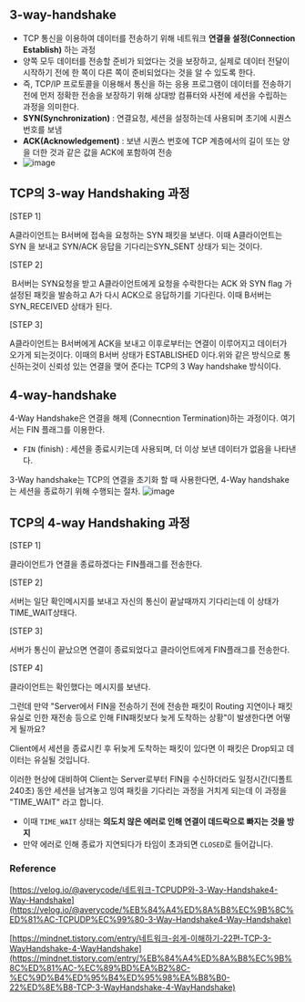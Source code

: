 ## 3-way-handshake

- TCP 통신을 이용하여 데이터를 전송하기 위해 네트워크 **연결을 설정(Connection Establish)** 하는 과정
- 양쪽 모두 데이터를 전송할 준비가 되었다는 것을 보장하고, 실제로 데이터 전달이 시작하기 전에 한 쪽이 다른 쪽이 준비되었다는 것을 알 수 있도록 한다.
- 즉, TCP/IP 프로토콜을 이용해서 통신을 하는 응용 프로그램이 데이터를 전송하기 전에 먼저 정확한 전송을 보장하기 위해 상대방 컴퓨터와 사전에 세션을 수립하는 과정을 의미한다.
- **SYN(Synchronization)** : 연결요청, 세션을 설정하는데 사용되며 초기에 시퀀스 번호를 보냄
- **ACK(Acknowledgement)** : 보낸 시퀀스 번호에 TCP 계층에서의 길이 또는 양을 더한 것과 같은 값을 ACK에 포함하여 전송
- ![image](https://github.com/user-attachments/assets/f9ca9be5-da3b-4b1b-aadc-c8a83e607b92)

## **TCP의 3-way Handshaking 과정**

[STEP 1]

A클라이언트는 B서버에 접속을 요청하는 SYN 패킷을 보낸다. 이때 A클라이언트는 SYN 을 보내고 SYN/ACK 응답을 기다리는SYN_SENT 상태가 되는 것이다. 

[STEP 2]

 B서버는 SYN요청을 받고 A클라이언트에게 요청을 수락한다는 ACK 와 SYN flag 가 설정된 패킷을 발송하고 A가 다시 ACK으로 응답하기를 기다린다. 이때 B서버는 SYN_RECEIVED 상태가 된다. 

[STEP 3]

A클라이언트는 B서버에게 ACK을 보내고 이후로부터는 연결이 이루어지고 데이터가 오가게 되는것이다. 이때의 B서버 상태가 ESTABLISHED 이다.위와 같은 방식으로 통신하는것이 신뢰성 있는 연결을 맺어 준다는 TCP의 3 Way handshake 방식이다.

## 4-way-handshake

4-Way Handshake은 연결을 해제 (Connecntion Termination)하는 과정이다. 여기서는 FIN 플래그를 이용한다.

- `FIN` (finish) : 세션을 종료시키는데 사용되며, 더 이상 보낸 데이터가 없음을 나타낸다.

3-Way handshake는 TCP의 연결을 초기화 할 때 사용한다면, 4-Way handshake는 세션을 종료하기 위해 수행되는 절차.
![image](https://github.com/user-attachments/assets/034ece45-2130-4d75-8479-7d67b934f5c7)
## **TCP의 4-way Handshaking 과정**

[STEP 1]

클라이언트가 연결을 종료하겠다는 FIN플래그를 전송한다.

[STEP 2] 

서버는 일단 확인메시지를 보내고 자신의 통신이 끝날때까지 기다리는데 이 상태가 TIME_WAIT상태다. 

[STEP 3]

서버가 통신이 끝났으면 연결이 종료되었다고 클라이언트에게 FIN플래그를 전송한다. 

[STEP 4]

클라이언트는 확인했다는 메시지를 보낸다.

그런데 만약 "Server에서 FIN을 전송하기 전에 전송한 패킷이 Routing 지연이나 패킷 유실로 인한 재전송 등으로 인해 FIN패킷보다 늦게 도착하는 상황"이 발생한다면 어떻게 될까요? 

Client에서 세션을 종료시킨 후 뒤늦게 도착하는 패킷이 있다면 이 패킷은 Drop되고 데이터는 유실될 것입니다. 

이러한 현상에 대비하여 Client는 Server로부터 FIN을 수신하더라도 일정시간(디폴트 240초) 동안 세션을 남겨놓고 잉여 패킷을 기다리는 과정을 거치게 되는데 이 과정을 "TIME_WAIT" 라고 합니다.

- 이때 `TIME_WAIT` 상태는 **의도치 않은 에러로 인해 연결이 데드락으로 빠지는 것을 방지**
- 만약 에러로 인해 종료가 지연되다가 타임이 초과되면 `CLOSED`로 들어갑니다.

### Reference

[https://velog.io/@averycode/네트워크-TCPUDP와-3-Way-Handshake4-Way-Handshake](https://velog.io/@averycode/%EB%84%A4%ED%8A%B8%EC%9B%8C%ED%81%AC-TCPUDP%EC%99%80-3-Way-Handshake4-Way-Handshake)

[https://mindnet.tistory.com/entry/네트워크-쉽게-이해하기-22편-TCP-3-WayHandshake-4-WayHandshake](https://mindnet.tistory.com/entry/%EB%84%A4%ED%8A%B8%EC%9B%8C%ED%81%AC-%EC%89%BD%EA%B2%8C-%EC%9D%B4%ED%95%B4%ED%95%98%EA%B8%B0-22%ED%8E%B8-TCP-3-WayHandshake-4-WayHandshake)

